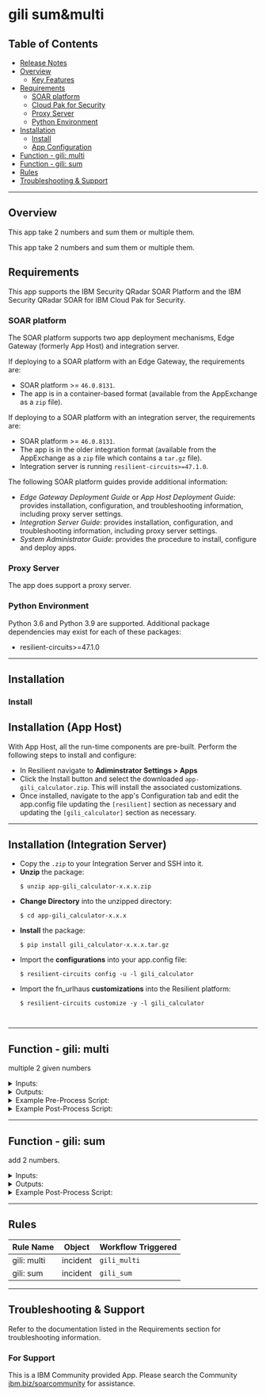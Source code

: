 # gili sum&multi

## Table of Contents
- [Release Notes](#release-notes)
- [Overview](#overview)
  - [Key Features](#key-features)
- [Requirements](#requirements)
  - [SOAR platform](#soar-platform)
  - [Cloud Pak for Security](#cloud-pak-for-security)
  - [Proxy Server](#proxy-server)
  - [Python Environment](#python-environment)
- [Installation](#installation)
  - [Install](#install)
  - [App Configuration](#app-configuration)
- [Function - gili: multi](#function---gili-multi)
- [Function - gili: sum](#function---gili-sum)
- [Rules](#rules)
- [Troubleshooting & Support](#troubleshooting--support)

---

## Overview

This app take 2 numbers and sum them or multiple them.

This app take 2 numbers and sum them or multiple them.


## Requirements
This app supports the IBM Security QRadar SOAR Platform and the IBM Security QRadar SOAR for IBM Cloud Pak for Security.

### SOAR platform
The SOAR platform supports two app deployment mechanisms, Edge Gateway (formerly App Host) and integration server.

If deploying to a SOAR platform with an Edge Gateway, the requirements are:
* SOAR platform >= `46.0.8131`.
* The app is in a container-based format (available from the AppExchange as a `zip` file).

If deploying to a SOAR platform with an integration server, the requirements are:
* SOAR platform >= `46.0.8131`.
* The app is in the older integration format (available from the AppExchange as a `zip` file which contains a `tar.gz` file).
* Integration server is running `resilient-circuits>=47.1.0`.

The following SOAR platform guides provide additional information: 
* _Edge Gateway Deployment Guide_ or _App Host Deployment Guide_: provides installation, configuration, and troubleshooting information, including proxy server settings. 
* _Integration Server Guide_: provides installation, configuration, and troubleshooting information, including proxy server settings.
* _System Administrator Guide_: provides the procedure to install, configure and deploy apps. 



### Proxy Server
The app does support a proxy server.

### Python Environment
Python 3.6 and Python 3.9 are supported.
Additional package dependencies may exist for each of these packages:
* resilient-circuits>=47.1.0


---

## Installation

### Install
## Installation (App Host)
With App Host, all the run-time components are pre-built. Perform the following steps to install and configure:
* In Resilient navigate to **Adiminstrator Settings > Apps**
* Click the Install button and select the downloaded `app-gili_calculator.zip`. This will install the associated customizations.
* Once installed, navigate to the app's Configuration tab and edit the app.config file updating the `[resilient]` section as necessary and updating the `[gili_calculator]` section as necessary.
---

## Installation (Integration Server)
* Copy the `.zip` to your Integration Server and SSH into it.
* **Unzip** the package:
  ```
  $ unzip app-gili_calculator-x.x.x.zip
  ```
* **Change Directory** into the unzipped directory:
  ```
  $ cd app-gili_calculator-x.x.x
  ```
* **Install** the package:
  ```
  $ pip install gili_calculator-x.x.x.tar.gz
  ```
* Import the **configurations** into your app.config file:
  ```
  $ resilient-circuits config -u -l gili_calculator
  ```
* Import the fn_urlhaus **customizations** into the Resilient platform:
  ```
  $ resilient-circuits customize -y -l gili_calculator



---

## Function - gili: multi
multiple 2 given numbers

<details><summary>Inputs:</summary>
<p>

| Name | Type | Required | Example | Tooltip |
| ---- | :--: | :------: | ------- | ------- |
| `a` | `number` | No | `-` | - |
| `b` | `number` | No | `-` | - |

</p>
</details>

<details><summary>Outputs:</summary>
<p>


</p>
</details>

<details><summary>Example Pre-Process Script:</summary>
<p>

```python
inputs.a = rule.properties.a
inputs.b = rule.properties.b
```

</p>
</details>

<details><summary>Example Post-Process Script:</summary>
<p>

```python
incident.addNote(str(results.content['content']))
```

</p>
</details>

---
## Function - gili: sum
add 2 numbers.

<details><summary>Inputs:</summary>
<p>

| Name | Type | Required | Example | Tooltip |
| ---- | :--: | :------: | ------- | ------- |
| `a` | `number` | No | `-` | - |
| `b` | `number` | No | `-` | - |

</p>
</details>

<details><summary>Outputs:</summary>
<p>

```

</p>
</details>

<details><summary>Example Pre-Process Script:</summary>
<p>

```python
inputs.a = rule.properties.a
inputs.b = rule.properties.b
```

</p>
</details>

<details><summary>Example Post-Process Script:</summary>
<p>

```python
incident.addNote(str(results.content['content']))
```

</p>
</details>

---





## Rules
| Rule Name | Object | Workflow Triggered |
| --------- | ------ | ------------------ |
| gili: multi | incident | `gili_multi` |
| gili: sum | incident | `gili_sum` |

---


## Troubleshooting & Support
Refer to the documentation listed in the Requirements section for troubleshooting information.

### For Support
This is a IBM Community provided App. Please search the Community [ibm.biz/soarcommunity](https://ibm.biz/soarcommunity) for assistance.
